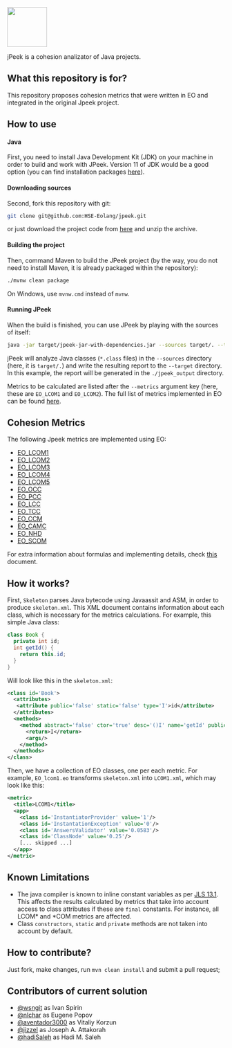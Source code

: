 <img src="https://www.jpeek.org/logo.svg" height="92px"/>


jPeek is a cohesion analizator of Java projects.

## What this repository is for?

This repository proposes cohesion metrics that were written in EO and integrated in the original Jpeek project.

## How to use

#### Java
First, you need to install Java Development Kit (JDK) on your machine in order to build and work with JPeek. Version 11 of JDK would be a good option (you can find installation packages [here](https://www.oracle.com/java/technologies/javase-jdk11-downloads.html)). 

#### Downloading sources
Second, fork this repository with git:
```bash
git clone git@github.com:HSE-Eolang/jpeek.git
```
or just download the project code from [here](https://github.com/HSE-Eolang/jpeek/archive/refs/heads/master.zip) and unzip the archive.

#### Building the project
Then, command Maven to build the JPeek project (by the way, you do not need to install Maven, it is already packaged within the repository):
```bash
./mvnw clean package
```
On Windows, use `mvnw.cmd` instead of `mvnw`.

#### Running JPeek
When the build is finished, you can use JPeek by playing with the sources of itself:
```bash
java -jar target/jpeek-jar-with-dependencies.jar --sources target/. --target ./jpeek_output --metrics EO_LCOM1,EO_LCOM2
```

jPeek will analyze Java classes (`*.class` files) in the `--sources` directory (here, it is `target/.`) and write the resulting report to the `--target` directory. In this example, the report will be generated in the `./jpeek_output` directory.

Metrics to be calculated are listed after the `--metrics` argument key (here, these are `EO_LCOM1` and `EO_LCOM2`). The full list of metrics implemented in EO can be found [here](#cohesion-metrics).

## Cohesion Metrics
The following Jpeek metrics are implemented using EO:

- [EO_LCOM1](https://github.com/HSE-Eolang/jpeek/blob/master/src/eo/lcom1.eo)
- [EO_LCOM2](https://github.com/HSE-Eolang/jpeek/blob/master/src/eo/lcom2.eo)
- [EO_LCOM3](https://github.com/HSE-Eolang/jpeek/blob/master/src/eo/lcom3.eo)
- [EO_LCOM4](https://github.com/HSE-Eolang/jpeek/blob/master/src/eo/lcom4.eo)
- [EO_LCOM5](https://github.com/HSE-Eolang/jpeek/blob/master/src/eo/lcom5.eo)
- [EO_OCC](https://github.com/HSE-Eolang/jpeek/blob/master/src/eo/occ.eo)
- [EO_PCC](https://github.com/HSE-Eolang/jpeek/blob/master/src/eo/pcc.eo)
- [EO_LCC](https://github.com/HSE-Eolang/jpeek/blob/master/src/eo/lcc.eo)
- [EO_TCC](https://github.com/HSE-Eolang/jpeek/blob/master/src/eo/tcc.eo)
- [EO_CCM](https://github.com/HSE-Eolang/jpeek/blob/master/src/eo/ccm.eo)
- [EO_CAMC](https://github.com/HSE-Eolang/jpeek/blob/master/src/eo/camc.eo)
- [EO_NHD](https://github.com/HSE-Eolang/jpeek/blob/master/src/eo/nhd.eo)
- [EO_SCOM](https://github.com/HSE-Eolang/jpeek/blob/master/src/eo/scom.eo)

For extra information about formulas and implementing details, check [this](https://github.com/HSE-Eolang/Report-materials/blob/main/JPeek%20Metric%20Implementation%20using%20EO%20.pdf) document.

## How it works?

First, `Skeleton` parses Java bytecode using Javaassit and ASM, in order to produce
`skeleton.xml`. This XML document contains information about each class, which
is necessary for the metrics calculations. For example, this simple Java
class:

```java
class Book {
  private int id;
  int getId() {
    return this.id;
  }
}
```

Will look like this in the `skeleton.xml`:

```xml
<class id='Book'>
  <attributes>
   <attribute public='false' static='false' type='I'>id</attribute>
  </attributes>
  <methods>
    <method abstract='false' ctor='true' desc='()I' name='getId' public='true' static='false'>
      <return>I</return>
      <args/>
    </method>
  </methods>
</class>
```

Then, we have a collection of EO classes, one per each metric. For example,
`EO_lcom1.eo` transforms `skeleton.xml` into `LCOM1.xml`, which may look like this:

```xml
<metric>
  <title>LCOM1</title>
  <app>
    <class id='InstantiatorProvider' value='1'/>
    <class id='InstantationException' value='0'/>
    <class id='AnswersValidator' value='0.0583'/>
    <class id='ClassNode' value='0.25'/>
    [... skipped ...]
  </app>
</metric>
```


## Known Limitations

* The java compiler is known to inline constant variables as per [JLS 13.1](https://docs.oracle.com/javase/specs/jls/se8/html/jls-13.html#jls-13.1). This affects the results calculated by metrics that take into account access to class attributes if these are `final` constants. For instance, all LCOM* and *COM metrics are affected.
* Class `constructors`, `static` and `private` methods are not taken into account by default.

## How to contribute?

Just fork, make changes, run `mvn clean install` and submit
a pull request;

## Contributors of current solution

  - [@wsngit](https://github.com/wsngit) as Ivan Spirin
  - [@nlchar](https://github.com/nlchar) as Eugene Popov
  - [@aventador3000](https://github.com/aventador3000) as Vitaliy Korzun
  - [@jizzel](https://github.com/jizzel) as Joseph A. Attakorah
  - [@hadiSaleh](https://github.com/hadiSaleh) as Hadi M. Saleh

